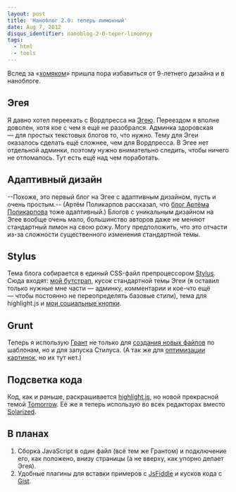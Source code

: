```yaml
---
layout: post
title: 'Наноблог 2.0: теперь лимонный'
date: Aug 7, 2012
disqus_identifier: nanoblog-2-0-teper-limonnyy
tags:
  - html
  - tools
---
```


Вслед за «[хомяком](http://sapegin.ru/)» пришла пора избавиться от 9-летнего дизайна и в наноблоге.

## Эгея

Я давно хотел переехать с Вордпресса на [Эгею](http://blogengine.ru/). Переездом я вполне доволен, хотя кое с чем я ещё не разобрался. Админка здоровская — для простых текстовых блогов то, что нужно. Тему для Эгеи оказалось сделать ещё сложнее, чем для Вордпресса. В Эгее нет отдельной админки, поэтому нужно внимательно следить, чтобы ничего не отломалось. Тут есть ещё над чем поработать.

## Адаптивный дизайн

--Похоже, это первый блог на Эгее с адаптивным дизайном, пусть и очень простым.-- (Артём Поликарпов рассказал, что [блог Артёма Поликарпова](http://artpolikarpov.ru/) тоже адаптивный.) Блогов с уникальным дизайном на Эгее вообще очень мало, большинство авторов даже не меняют стандартный лимон на свою рожу. Могу предположить, что это отчасти из-за сложности существенного изменения стандартной темы.

## Stylus

Тема блога собирается в единый CSS-файл препроцессором [Stylus](http://learnboost.github.com/stylus/). Сюда входят: [мой бутстрап](https://github.com/sapegin/squirrelstrap/tree/master/grunt/tasks/init/stylusdir/root/styles), кусок стандартной темы Эгеи (я оставил только нужные мне части — админку, комментарии и кое-что ещё — чтобы постоянно не переопределять базовые стили), тема для highlight.js и [мои социальные кнопки](https://github.com/sapegin/social-likes).

## Grunt

Теперь я использую [Грант](https://github.com/cowboy/grunt) не только для [создания новых файлов](http://nano.sapegin.ru/all/sozdanie-faylov-i-struktury-proekta-po-shablonam-s-pomoschyu-gru/) по шаблонам, но и для запуска Стилуса. (А так же для [оптимизации картинок](https://github.com/sapegin/grunt-imgo), но их тут нет.)

## Подсветка кода

Код, как и раньше, раскрашивается [highlight.js](http://softwaremaniacs.org/soft/highlight/), но новой прекрасной темой [Tomorrow](https://github.com/chriskempson/tomorrow-theme/). Её же я теперь использую во всех редакторах вместо [Solarized](http://ethanschoonover.com/solarized).

## В планах

1. Сборка JavaScript в один файл (всё тем же Грантом) и подключение его, как положено, внизу страницы (а не вверху, как упорно делает Эгея).
2. Удобные плагины для вставки примеров с [JsFiddle](http://jsfiddle.net/) и кусков кода с [Gist](https://gist.github.com/).
